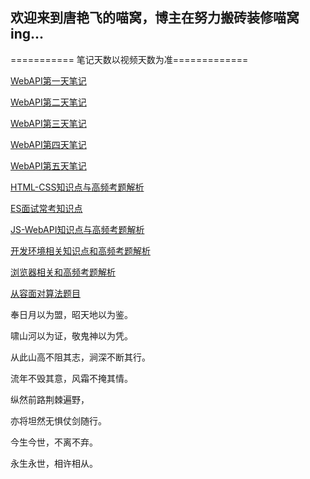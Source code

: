 ## 欢迎来到唐艳飞的喵窝，博主在努力搬砖装修喵窝ing...

=========== 笔记天数以视频天数为准=============

[WebAPI第一天笔记](https://github.com/don1343/don1343.github.io/blob/master/WebAPI001.md)

[WebAPI第二天笔记](https://github.com/don1343/don1343.github.io/blob/master/WebAPI002.md)

[WebAPI第三天笔记](https://github.com/don1343/don1343.github.io/blob/master/WebAPI003.md)

[WebAPI第四天笔记](https://github.com/don1343/don1343.github.io/blob/master/WebAPI004.md)

[WebAPI第五天笔记](https://github.com/don1343/don1343.github.io/blob/master/WebAPI005.md)

[HTML-CSS知识点与高频考题解析](https://github.com/don1343/don1343.github.io/blob/master/CSS-HTML%E7%9F%A5%E8%AF%86%E7%82%B9%E4%B8%8E%E9%AB%98%E9%A2%91%E8%80%83%E9%A2%98%E8%A7%A3%E6%9E%90.md)

[ES面试常考知识点](https://github.com/don1343/don1343.github.io/blob/master/ES%E9%9D%A2%E8%AF%95%E5%B8%B8%E8%80%83%E7%9F%A5%E8%AF%86%E7%82%B9.md)

[JS-WebAPI知识点与高频考题解析](https://github.com/don1343/don1343.github.io/blob/master/JS-Web-API%E7%9F%A5%E8%AF%86%E7%82%B9%E4%B8%8E%E9%AB%98%E9%A2%91%E8%80%83%E9%A2%98%E8%A7%A3%E6%9E%90.md)

[开发环境相关知识点和高频考题解析](https://github.com/don1343/don1343.github.io/blob/master/%E5%BC%80%E5%8F%91%E7%8E%AF%E5%A2%83%E7%9B%B8%E5%85%B3%E7%9F%A5%E8%AF%86%E7%82%B9%E4%B8%8E%E9%AB%98%E9%A2%91%E8%80%83%E9%A2%98%E8%A7%A3%E6%9E%90.md)

[浏览器相关和高频考题解析](https://github.com/don1343/don1343.github.io/blob/master/%E6%B5%8F%E8%A7%88%E5%99%A8%E7%9B%B8%E5%85%B3%E7%9F%A5%E8%AF%86%E7%82%B9%E4%B8%8E%E9%AB%98%E9%A2%91%E8%80%83%E9%A2%98%E8%A7%A3%E6%9E%90.md)

[从容面对算法题目](https://github.com/don1343/don1343.github.io/blob/master/%E4%BB%8E%E5%AE%B9%E5%BA%94%E5%AF%B9%E7%AE%97%E6%B3%95%E9%A2%98%E7%9B%AE.md)

奉日月以为盟，昭天地以为鉴。

啸山河以为证，敬鬼神以为凭。

从此山高不阻其志，涧深不断其行。

流年不毁其意，风霜不掩其情。

纵然前路荆棘遍野，

亦将坦然无惧仗剑随行。

今生今世，不离不弃。

永生永世，相许相从。
